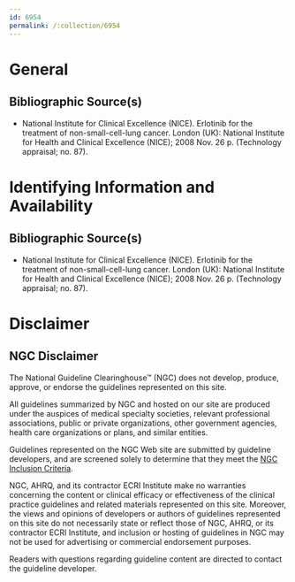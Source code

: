 ```yaml
---
id: 6954
permalink: /:collection/6954
---
```


# General

## Bibliographic Source(s)

- National Institute for Clinical Excellence (NICE). Erlotinib for the treatment of non-small-cell-lung cancer. London (UK): National Institute for Health and Clinical Excellence (NICE); 2008 Nov. 26 p. (Technology appraisal; no. 87).

# Identifying Information and Availability

## Bibliographic Source(s)

- National Institute for Clinical Excellence (NICE). Erlotinib for the treatment of non-small-cell-lung cancer. London (UK): National Institute for Health and Clinical Excellence (NICE); 2008 Nov. 26 p. (Technology appraisal; no. 87).

# Disclaimer

## NGC Disclaimer

The National Guideline Clearinghouse™ (NGC) does not develop, produce, approve, or endorse the guidelines represented on this site.

All guidelines summarized by NGC and hosted on our site are produced under the auspices of medical specialty societies, relevant professional associations, public or private organizations, other government agencies, health care organizations or plans, and similar entities.

Guidelines represented on the NGC Web site are submitted by guideline developers, and are screened solely to determine that they meet the [NGC Inclusion Criteria](/help-and-about/summaries/inclusion-criteria).

NGC, AHRQ, and its contractor ECRI Institute make no warranties concerning the content or clinical efficacy or effectiveness of the clinical practice guidelines and related materials represented on this site. Moreover, the views and opinions of developers or authors of guidelines represented on this site do not necessarily state or reflect those of NGC, AHRQ, or its contractor ECRI Institute, and inclusion or hosting of guidelines in NGC may not be used for advertising or commercial endorsement purposes.

Readers with questions regarding guideline content are directed to contact the guideline developer.

